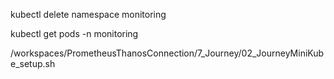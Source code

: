 kubectl delete namespace monitoring

kubectl get pods -n monitoring

 /workspaces/PrometheusThanosConnection/7_Journey/02_JourneyMiniKube_setup.sh
